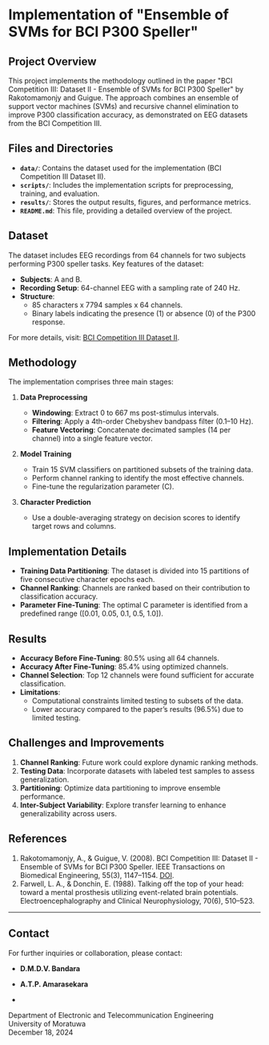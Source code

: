 # Implementation of "Ensemble of SVMs for BCI P300 Speller"

## Project Overview
This project implements the methodology outlined in the paper "BCI Competition III: Dataset II - Ensemble of SVMs for BCI P300 Speller" by Rakotomamonjy and Guigue. The approach combines an ensemble of support vector machines (SVMs) and recursive channel elimination to improve P300 classification accuracy, as demonstrated on EEG datasets from the BCI Competition III.

## Files and Directories
- **`data/`**: Contains the dataset used for the implementation (BCI Competition III Dataset II).
- **`scripts/`**: Includes the implementation scripts for preprocessing, training, and evaluation.
- **`results/`**: Stores the output results, figures, and performance metrics.
- **`README.md`**: This file, providing a detailed overview of the project.

## Dataset
The dataset includes EEG recordings from 64 channels for two subjects performing P300 speller tasks. Key features of the dataset:
- **Subjects**: A and B.
- **Recording Setup**: 64-channel EEG with a sampling rate of 240 Hz.
- **Structure**:
  - 85 characters x 7794 samples x 64 channels.
  - Binary labels indicating the presence (1) or absence (0) of the P300 response.

For more details, visit: [BCI Competition III Dataset II](https://www.bbci.de/competition/iii/#data_set_ii).

## Methodology
The implementation comprises three main stages:
1. **Data Preprocessing**
   - **Windowing**: Extract 0 to 667 ms post-stimulus intervals.
   - **Filtering**: Apply a 4th-order Chebyshev bandpass filter (0.1–10 Hz).
   - **Feature Vectoring**: Concatenate decimated samples (14 per channel) into a single feature vector.

2. **Model Training**
   - Train 15 SVM classifiers on partitioned subsets of the training data.
   - Perform channel ranking to identify the most effective channels.
   - Fine-tune the regularization parameter (C).

3. **Character Prediction**
   - Use a double-averaging strategy on decision scores to identify target rows and columns.

## Implementation Details
- **Training Data Partitioning**: The dataset is divided into 15 partitions of five consecutive character epochs each.
- **Channel Ranking**: Channels are ranked based on their contribution to classification accuracy.
- **Parameter Fine-Tuning**: The optimal C parameter is identified from a predefined range ([0.01, 0.05, 0.1, 0.5, 1.0]).

## Results
- **Accuracy Before Fine-Tuning**: 80.5% using all 64 channels.
- **Accuracy After Fine-Tuning**: 85.4% using optimized channels.
- **Channel Selection**: Top 12 channels were found sufficient for accurate classification.
- **Limitations**:
  - Computational constraints limited testing to subsets of the data.
  - Lower accuracy compared to the paper’s results (96.5%) due to limited testing.

## Challenges and Improvements
1. **Channel Ranking**: Future work could explore dynamic ranking methods.
2. **Testing Data**: Incorporate datasets with labeled test samples to assess generalization.
3. **Partitioning**: Optimize data partitioning to improve ensemble performance.
4. **Inter-Subject Variability**: Explore transfer learning to enhance generalizability across users.

## References
1. Rakotomamonjy, A., & Guigue, V. (2008). BCI Competition III: Dataset II - Ensemble of SVMs for BCI P300 Speller. IEEE Transactions on Biomedical Engineering, 55(3), 1147–1154. [DOI](https://doi.org/10.1109/tbme.2008.915728).
2. Farwell, L. A., & Donchin, E. (1988). Talking off the top of your head: toward a mental prosthesis utilizing event-related brain potentials. Electroencephalography and Clinical Neurophysiology, 70(6), 510–523.

---

## Contact
For further inquiries or collaboration, please contact:
- **D.M.D.V. Bandara**
- **A.T.P. Amarasekara**

- 
Department of Electronic and Telecommunication Engineering  
University of Moratuwa  
December 18, 2024

